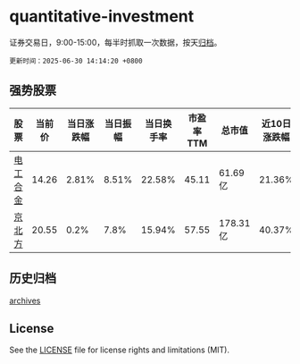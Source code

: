 # quantitative-investment

证券交易日，9:00-15:00，每半时抓取一次数据，按天[归档](archives)。

`更新时间：2025-06-30 14:14:20 +0800`

## 强势股票

|股票|当前价|当日涨跌幅|当日振幅|当日换手率|市盈率TTM|总市值|近10日涨跌幅|
|----|----|----|----|----|----|----|----|
|[电工合金](https://xueqiu.com/S/SZ300697)|14.26|2.81%|8.51%|22.58%|45.11|61.69亿|21.36%|
|[京北方](https://xueqiu.com/S/SZ002987)|20.55|0.2%|7.8%|15.94%|57.55|178.31亿|40.37%|

## 历史归档

[archives](archives)

## License

See the [LICENSE](LICENSE) file for license rights and limitations (MIT).